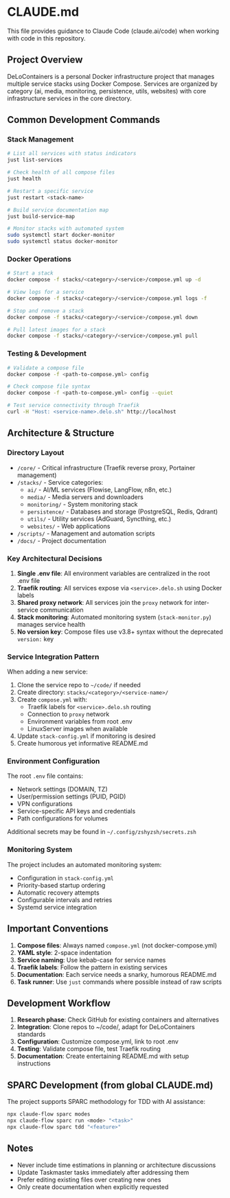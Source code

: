 # CLAUDE.md

This file provides guidance to Claude Code (claude.ai/code) when working with code in this repository.

## Project Overview

DeLoContainers is a personal Docker infrastructure project that manages multiple service stacks using Docker Compose. Services are organized by category (ai, media, monitoring, persistence, utils, websites) with core infrastructure services in the core directory.

## Common Development Commands

### Stack Management
```bash
# List all services with status indicators
just list-services

# Check health of all compose files
just health

# Restart a specific service
just restart <stack-name>

# Build service documentation map
just build-service-map

# Monitor stacks with automated system
sudo systemctl start docker-monitor
sudo systemctl status docker-monitor
```

### Docker Operations
```bash
# Start a stack
docker compose -f stacks/<category>/<service>/compose.yml up -d

# View logs for a service
docker compose -f stacks/<category>/<service>/compose.yml logs -f

# Stop and remove a stack
docker compose -f stacks/<category>/<service>/compose.yml down

# Pull latest images for a stack
docker compose -f stacks/<category>/<service>/compose.yml pull
```

### Testing & Development
```bash
# Validate a compose file
docker compose -f <path-to-compose.yml> config

# Check compose file syntax
docker compose -f <path-to-compose.yml> config --quiet

# Test service connectivity through Traefik
curl -H "Host: <service-name>.delo.sh" http://localhost
```

## Architecture & Structure

### Directory Layout
- `/core/` - Critical infrastructure (Traefik reverse proxy, Portainer management)
- `/stacks/` - Service categories:
  - `ai/` - AI/ML services (Flowise, LangFlow, n8n, etc.)
  - `media/` - Media servers and downloaders
  - `monitoring/` - System monitoring stack
  - `persistence/` - Databases and storage (PostgreSQL, Redis, Qdrant)
  - `utils/` - Utility services (AdGuard, Syncthing, etc.)
  - `websites/` - Web applications
- `/scripts/` - Management and automation scripts
- `/docs/` - Project documentation

### Key Architectural Decisions
1. **Single .env file**: All environment variables are centralized in the root .env file
2. **Traefik routing**: All services expose via `<service>.delo.sh` using Docker labels
3. **Shared proxy network**: All services join the `proxy` network for inter-service communication
4. **Stack monitoring**: Automated monitoring system (`stack-monitor.py`) manages service health
5. **No version key**: Compose files use v3.8+ syntax without the deprecated `version:` key

### Service Integration Pattern
When adding a new service:
1. Clone the service repo to `~/code/` if needed
2. Create directory: `stacks/<category>/<service-name>/`
3. Create `compose.yml` with:
   - Traefik labels for `<service>.delo.sh` routing
   - Connection to `proxy` network
   - Environment variables from root .env
   - LinuxServer images when available
4. Update `stack-config.yml` if monitoring is desired
5. Create humorous yet informative README.md

### Environment Configuration
The root `.env` file contains:
- Network settings (DOMAIN, TZ)
- User/permission settings (PUID, PGID)
- VPN configurations
- Service-specific API keys and credentials
- Path configurations for volumes

Additional secrets may be found in `~/.config/zshyzsh/secrets.zsh`

### Monitoring System
The project includes an automated monitoring system:
- Configuration in `stack-config.yml`
- Priority-based startup ordering
- Automatic recovery attempts
- Configurable intervals and retries
- Systemd service integration

## Important Conventions

1. **Compose files**: Always named `compose.yml` (not docker-compose.yml)
2. **YAML style**: 2-space indentation
3. **Service naming**: Use kebab-case for service names
4. **Traefik labels**: Follow the pattern in existing services
5. **Documentation**: Each service needs a snarky, humorous README.md
6. **Task runner**: Use `just` commands where possible instead of raw scripts

## Development Workflow

1. **Research phase**: Check GitHub for existing containers and alternatives
2. **Integration**: Clone repos to ~/code/, adapt for DeLoContainers standards
3. **Configuration**: Customize compose.yml, link to root .env
4. **Testing**: Validate compose file, test Traefik routing
5. **Documentation**: Create entertaining README.md with setup instructions

## SPARC Development (from global CLAUDE.md)

The project supports SPARC methodology for TDD with AI assistance:
```bash
npx claude-flow sparc modes
npx claude-flow sparc run <mode> "<task>"
npx claude-flow sparc tdd "<feature>"
```

## Notes

- Never include time estimations in planning or architecture discussions
- Update Taskmaster tasks immediately after addressing them
- Prefer editing existing files over creating new ones
- Only create documentation when explicitly requested